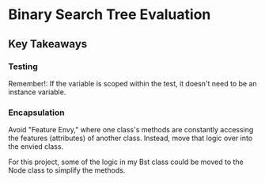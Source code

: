 # Binary Search Tree Evaluation
## Key Takeaways
### Testing
Remember!: If the variable is scoped within the test, it doesn't need to be an instance variable.

### Encapsulation
Avoid "Feature Envy," where one class's methods are constantly accessing the features (attributes) of another class. Instead, move that logic over into the envied class.

For this project, some of the logic in my Bst class could be moved to the Node class to simplify the methods.

